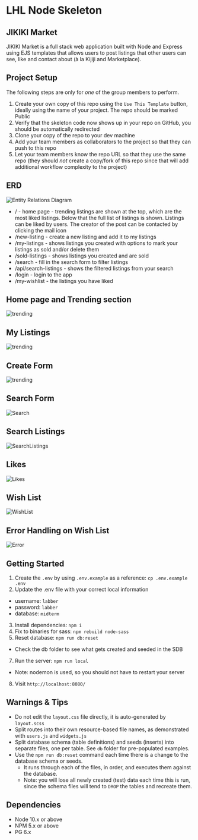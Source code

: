 LHL Node Skeleton
=========
## JIKIKI Market 
JIKIKI Market is a full stack web application built with Node and Express using EJS templates that allows users to post listings that other users can see, like and contact about (à la Kijiji and Marketplace).

## Project Setup

The following steps are only for _one_ of the group members to perform.

1. Create your own copy of this repo using the `Use This Template` button, ideally using the name of your project. The repo should be marked Public
2. Verify that the skeleton code now shows up in your repo on GitHub, you should be automatically redirected
3. Clone your copy of the repo to your dev machine
4. Add your team members as collaborators to the project so that they can push to this repo
5. Let your team members know the repo URL so that they use the same repo (they should _not_ create a copy/fork of this repo since that will add additional workflow complexity to the project)


## ERD
![Entity Relations Diagram](./db/ERD.png)

- / - home page - trending listings are shown at the top, which are the most liked listings. Below that the full list of listings is shown. Listings can be liked by users. The creator of the post can be contacted by clicking the mail icon
- /new-listing - create a new listing and add it to my listings
- /my-listings - shows listings you created with options to mark your listings as sold and/or delete them
- /sold-listings - shows listings you created and are sold
- /search - fill in the search form to filter listings
- /api/search-listings - shows the filtered listings from your search 
- /login - login to the app
- /my-wishlist - the listings you have liked

## Home page and Trending section
![trending](./1.png)

## My Listings
![trending](./2.png)

## Create Form
![trending](./3.png)

## Search Form
![Search](./Searchform.png)

## Search Listings
![SearchListings](./Searchlisting.png)

## Likes
![Likes](./SearchLikes.png)

## Wish List
![WishList](./Wishlist.png)

## Error Handling on Wish List
![Error](./Errormessage.png)


## Getting Started

1. Create the `.env` by using `.env.example` as a reference: `cp .env.example .env`
2. Update the .env file with your correct local information 
  - username: `labber` 
  - password: `labber` 
  - database: `midterm`
3. Install dependencies: `npm i`
4. Fix to binaries for sass: `npm rebuild node-sass`
5. Reset database: `npm run db:reset`
  - Check the db folder to see what gets created and seeded in the SDB
7. Run the server: `npm run local`
  - Note: nodemon is used, so you should not have to restart your server
8. Visit `http://localhost:8080/`

## Warnings & Tips

- Do not edit the `layout.css` file directly, it is auto-generated by `layout.scss`
- Split routes into their own resource-based file names, as demonstrated with `users.js` and `widgets.js`
- Split database schema (table definitions) and seeds (inserts) into separate files, one per table. See `db` folder for pre-populated examples. 
- Use the `npm run db:reset` command each time there is a change to the database schema or seeds. 
  - It runs through each of the files, in order, and executes them against the database. 
  - Note: you will lose all newly created (test) data each time this is run, since the schema files will tend to `DROP` the tables and recreate them.

## Dependencies

- Node 10.x or above
- NPM 5.x or above
- PG 6.x
